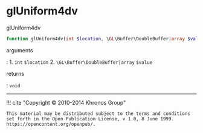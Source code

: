 # glUniform4dv
glUniform4dv

```php
function glUniform4dv(int $location, \GL\Buffer\DoubleBuffer|array $value) : void
```

arguments

:    1. `int` `$location` 
    2. `\GL\Buffer\DoubleBuffer|array` `$value` 

returns

:    `void` 

---
     

!!! cite "Copyright © 2010-2014 Khronos Group"

    This material may be distributed subject to the terms and conditions set forth in the Open Publication License, v 1.0, 8 June 1999. https://opencontent.org/openpub/.